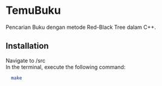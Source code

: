 
# TemuBuku

Pencarian Buku dengan  metode Red-Black Tree dalam C++.


## Installation

Navigate to /src\
In the terminal, execute the following command: 


```bash
  make
```

